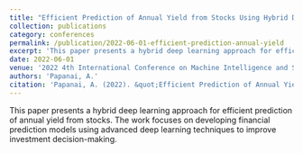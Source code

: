 ```yaml
---
title: "Efficient Prediction of Annual Yield from Stocks Using Hybrid Deep Learning"
collection: publications
category: conferences
permalink: /publication/2022-06-01-efficient-prediction-annual-yield
excerpt: 'This paper presents a hybrid deep learning approach for efficient prediction of annual yield from stocks.'
date: 2022-06-01
venue: '2022 4th International Conference on Machine Intelligence and Signal Processing (MISP2022)'
authors: 'Papanai, A.'
citation: 'Papanai, A. (2022). &quot;Efficient Prediction of Annual Yield from Stocks Using Hybrid Deep Learning.&quot; <i>2022 4th International Conference on Machine Intelligence and Signal Processing (MISP2022)</i>.'
---
```

This paper presents a hybrid deep learning approach for efficient prediction of annual yield from stocks. The work focuses on developing financial prediction models using advanced deep learning techniques to improve investment decision-making.
